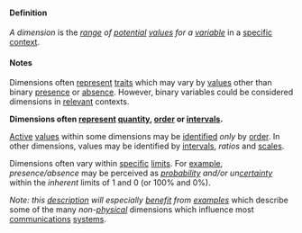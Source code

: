 #### Definition

*A dimension* is the *[range](https://github.com/gcassel/Modular-Organization-Terminology/blob/master/terms/range.md) of [potential](https://github.com/gcassel/Modular-Organization-Terminology/blob/master/terms/potential.md) [values](https://github.com/gcassel/Modular-Organization-Terminology/blob/master/terms/value.md) for a [variable](https://github.com/gcassel/Modular-Organization-Terminology/blob/master/terms/variable.md)* in a [specific](https://github.com/gcassel/Modular-Organization-Terminology/blob/master/terms/specific.md) [context](https://github.com/gcassel/Modular-Organization-Terminology/blob/master/terms/context.md).

#### Notes

Dimensions often [represent](https://github.com/gcassel/Modular-Organization-Terminology/blob/master/terms/represent.md) [traits](https://github.com/gcassel/Modular-Organization-Terminology/blob/master/terms/trait.md) which may vary by [values](https://github.com/gcassel/Modular-Organization-Terminology/blob/master/terms/value.md) other than binary [presence](https://github.com/gcassel/Modular-Organization-Terminology/blob/master/terms/presence.md) or [absence](https://github.com/gcassel/Modular-Organization-Terminology/blob/master/terms/absence.md).  However, binary variables could be considered dimensions in [relevant](https://github.com/gcassel/Modular-Organization-Terminology/blob/master/terms/relevance.md) contexts.

**Dimensions often [represent](https://github.com/gcassel/Modular-Organization-Terminology/blob/master/terms/represent.md) [quantity](https://github.com/gcassel/Modular-Organization-Terminology/blob/master/terms/quantity.md), [order](https://github.com/gcassel/Modular-Organization-Terminology/blob/master/terms/order.md) or [intervals](https://github.com/gcassel/Modular-Organization-Terminology/blob/master/terms/interval.md).**   

[Active](https://github.com/gcassel/Modular-Organization-Terminology/blob/master/terms/active.md) [values](https://github.com/gcassel/Modular-Organization-Terminology/blob/master/terms/value.md) within some dimensions may be [identified](https://github.com/gcassel/Modular-Organization-Terminology/blob/master/terms/identify.md) *only* by [order](https://github.com/gcassel/Modular-Organization-Terminology/blob/master/terms/order.md).  In other dimensions, values may be identified by [intervals](https://github.com/gcassel/Modular-Organization-Terminology/blob/master/terms/interval.md), *ratios* and [scales](https://github.com/gcassel/Modular-Organization-Terminology/blob/master/terms/scale.md). 

Dimensions often vary within [specific](https://github.com/gcassel/Modular-Organization-Terminology/blob/master/terms/specific.md) [limits](https://github.com/gcassel/Modular-Organization-Terminology/blob/master/terms/limit.md).  For [example](https://github.com/gcassel/Modular-Organization-Terminology/blob/master/terms/example.md), *presence/absence* may be perceived as *[probability](https://github.com/gcassel/Modular-Organization-Terminology/blob/master/terms/probability.md) and/or un[certainty](https://github.com/gcassel/Modular-Organization-Terminology/blob/master/terms/true.md)* within the *inherent* limits of 1 and 0 (or 100% and 0%).  

*Note: this [description](https://github.com/gcassel/Modular-Organization-Terminology/blob/master/terms/describe.md) will especially [benefit](https://github.com/gcassel/Modular-Organization-Terminology/blob/master/terms/benefit.md) from [examples](https://github.com/gcassel/Modular-Organization-Terminology/blob/master/terms/example.md)* which describe some of the many *non-[physical](https://github.com/gcassel/Modular-Organization-Terminology/blob/master/terms/physical.md)* dimensions which influence most [communications](https://github.com/gcassel/Modular-Organization-Terminology/blob/master/terms/communicate.md) [systems](https://github.com/gcassel/Modular-Organization-Terminology/blob/master/terms/system.md). 
